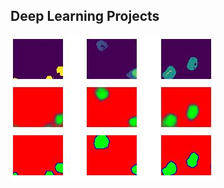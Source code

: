 
## Deep Learning Projects

![Deep Learning Project - CNN - Cell_semantic_segmantation](https://github.com/AsafKaslassy/Deep_Learning/blob/master/ProjectPreview/Cell_semantic_segmantation.JPG)
